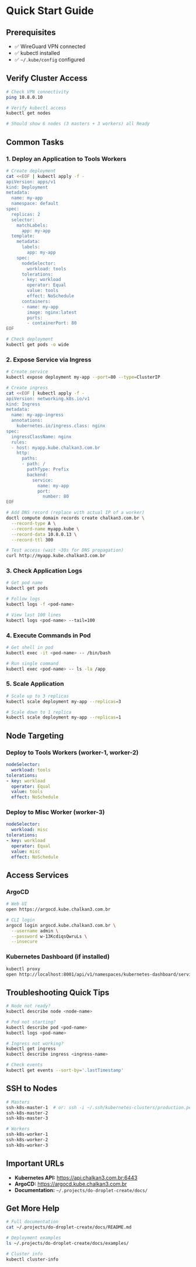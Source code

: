 # Quick Start Guide

## Prerequisites

- ✅ WireGuard VPN connected
- ✅ kubectl installed
- ✅ `~/.kube/config` configured

## Verify Cluster Access

```bash
# Check VPN connectivity
ping 10.8.0.10

# Verify kubectl access
kubectl get nodes

# Should show 6 nodes (3 masters + 3 workers) all Ready
```

## Common Tasks

### 1. Deploy an Application to Tools Workers

```bash
# Create deployment
cat <<EOF | kubectl apply -f -
apiVersion: apps/v1
kind: Deployment
metadata:
  name: my-app
  namespace: default
spec:
  replicas: 2
  selector:
    matchLabels:
      app: my-app
  template:
    metadata:
      labels:
        app: my-app
    spec:
      nodeSelector:
        workload: tools
      tolerations:
      - key: workload
        operator: Equal
        value: tools
        effect: NoSchedule
      containers:
      - name: my-app
        image: nginx:latest
        ports:
        - containerPort: 80
EOF

# Check deployment
kubectl get pods -o wide
```

### 2. Expose Service via Ingress

```bash
# Create service
kubectl expose deployment my-app --port=80 --type=ClusterIP

# Create ingress
cat <<EOF | kubectl apply -f -
apiVersion: networking.k8s.io/v1
kind: Ingress
metadata:
  name: my-app-ingress
  annotations:
    kubernetes.io/ingress.class: nginx
spec:
  ingressClassName: nginx
  rules:
  - host: myapp.kube.chalkan3.com.br
    http:
      paths:
      - path: /
        pathType: Prefix
        backend:
          service:
            name: my-app
            port:
              number: 80
EOF

# Add DNS record (replace with actual IP of a worker)
doctl compute domain records create chalkan3.com.br \
  --record-type A \
  --record-name myapp.kube \
  --record-data 10.8.0.13 \
  --record-ttl 300

# Test access (wait ~30s for DNS propagation)
curl http://myapp.kube.chalkan3.com.br
```

### 3. Check Application Logs

```bash
# Get pod name
kubectl get pods

# Follow logs
kubectl logs -f <pod-name>

# View last 100 lines
kubectl logs <pod-name> --tail=100
```

### 4. Execute Commands in Pod

```bash
# Get shell in pod
kubectl exec -it <pod-name> -- /bin/bash

# Run single command
kubectl exec <pod-name> -- ls -la /app
```

### 5. Scale Application

```bash
# Scale up to 3 replicas
kubectl scale deployment my-app --replicas=3

# Scale down to 1 replica
kubectl scale deployment my-app --replicas=1
```

## Node Targeting

### Deploy to Tools Workers (worker-1, worker-2)

```yaml
nodeSelector:
  workload: tools
tolerations:
- key: workload
  operator: Equal
  value: tools
  effect: NoSchedule
```

### Deploy to Misc Worker (worker-3)

```yaml
nodeSelector:
  workload: misc
tolerations:
- key: workload
  operator: Equal
  value: misc
  effect: NoSchedule
```

## Access Services

### ArgoCD
```bash
# Web UI
open https://argocd.kube.chalkan3.com.br

# CLI login
argocd login argocd.kube.chalkan3.com.br \
  --username admin \
  --password w-13KcdiqsQwruLs \
  --insecure
```

### Kubernetes Dashboard (if installed)
```bash
kubectl proxy
open http://localhost:8001/api/v1/namespaces/kubernetes-dashboard/services/https:kubernetes-dashboard:/proxy/
```

## Troubleshooting Quick Tips

```bash
# Node not ready?
kubectl describe node <node-name>

# Pod not starting?
kubectl describe pod <pod-name>
kubectl logs <pod-name>

# Ingress not working?
kubectl get ingress
kubectl describe ingress <ingress-name>

# Check events
kubectl get events --sort-by='.lastTimestamp'
```

## SSH to Nodes

```bash
# Masters
ssh-k8s-master-1  # or: ssh -i ~/.ssh/kubernetes-clusters/production.pem root@10.8.0.10
ssh-k8s-master-2
ssh-k8s-master-3

# Workers
ssh-k8s-worker-1
ssh-k8s-worker-2
ssh-k8s-worker-3
```

## Important URLs

- **Kubernetes API:** https://api.chalkan3.com.br:6443
- **ArgoCD:** https://argocd.kube.chalkan3.com.br
- **Documentation:** `~/.projects/do-droplet-create/docs/`

## Get More Help

```bash
# Full documentation
cat ~/.projects/do-droplet-create/docs/README.md

# Deployment examples
ls ~/.projects/do-droplet-create/docs/examples/

# Cluster info
kubectl cluster-info
```
